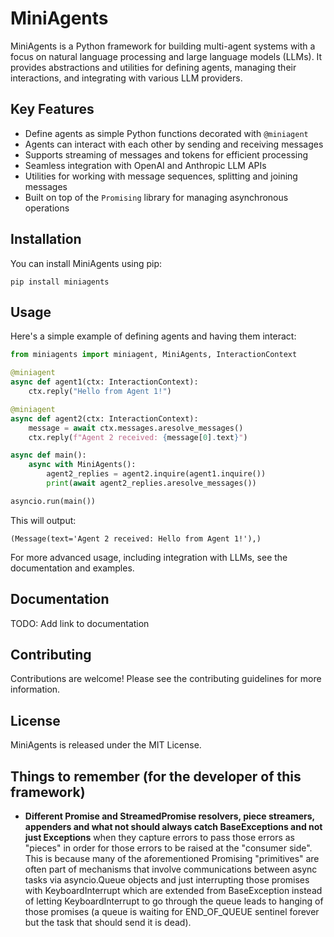 # MiniAgents

MiniAgents is a Python framework for building multi-agent systems with a focus on natural language processing and large language models (LLMs). It provides abstractions and utilities for defining agents, managing their interactions, and integrating with various LLM providers.

## Key Features

- Define agents as simple Python functions decorated with `@miniagent`
- Agents can interact with each other by sending and receiving messages
- Supports streaming of messages and tokens for efficient processing
- Seamless integration with OpenAI and Anthropic LLM APIs
- Utilities for working with message sequences, splitting and joining messages
- Built on top of the `Promising` library for managing asynchronous operations

## Installation

You can install MiniAgents using pip:

```
pip install miniagents
```

## Usage

Here's a simple example of defining agents and having them interact:

```python
from miniagents import miniagent, MiniAgents, InteractionContext

@miniagent
async def agent1(ctx: InteractionContext):
    ctx.reply("Hello from Agent 1!")

@miniagent
async def agent2(ctx: InteractionContext):
    message = await ctx.messages.aresolve_messages()
    ctx.reply(f"Agent 2 received: {message[0].text}")

async def main():
    async with MiniAgents():
        agent2_replies = agent2.inquire(agent1.inquire())
        print(await agent2_replies.aresolve_messages())

asyncio.run(main())
```

This will output:
```
(Message(text='Agent 2 received: Hello from Agent 1!'),)
```

For more advanced usage, including integration with LLMs, see the documentation and examples.

## Documentation

TODO: Add link to documentation

## Contributing

Contributions are welcome! Please see the contributing guidelines for more information.

## License

MiniAgents is released under the MIT License.

## Things to remember (for the developer of this framework)

- **Different Promise and StreamedPromise resolvers, piece streamers, appenders and what not should always catch
  BaseExceptions and not just Exceptions** when they capture errors to pass those errors as "pieces" in order for
  those errors to be raised at the "consumer side". This is because many of the aforementioned Promising "primitives"
  are often part of mechanisms that involve communications between async tasks via asyncio.Queue objects and just
  interrupting those promises with KeyboardInterrupt which are extended from BaseException instead of letting
  KeyboardInterrupt to go through the queue leads to hanging of those promises (a queue is waiting for END_OF_QUEUE
  sentinel forever but the task that should send it is dead).
